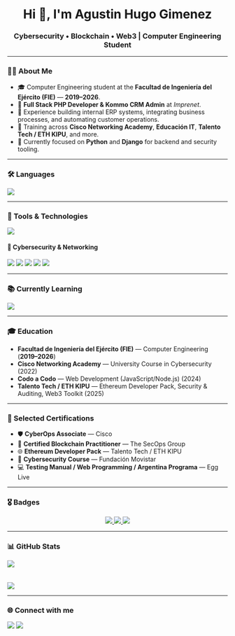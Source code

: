 <h1 align="center">Hi 👋, I'm Agustin Hugo Gimenez</h1>
<h3 align="center">Cybersecurity • Blockchain • Web3 | Computer Engineering Student</h3>

---

### 👨‍💻 About Me
- 🎓 Computer Engineering student at the **Facultad de Ingeniería del Ejército (FIE)** — **2019–2026**.
- 💼 **Full Stack PHP Developer & Kommo CRM Admin** at *Imprenet*.
- 🚀 Experience building internal ERP systems, integrating business processes, and automating customer operations.
- 📡 Training across **Cisco Networking Academy**, **Educación IT**, **Talento Tech / ETH KIPU**, and more.
- 🌱 Currently focused on **Python** and **Django** for backend and security tooling.

---

### 🛠️ Languages
<p>
  <img src="https://skillicons.dev/icons?i=c,cpp,python,html,css,js,php,java,laravel,solidity" />
</p>

---

### 🔧 Tools & Technologies
<p>
  <img src="https://skillicons.dev/icons?i=git,mysql,github,raspberrypi,arduino,vscode,clion,linux" />
</p>

#### 🔐 Cybersecurity & Networking
<p>
  <img src="https://img.shields.io/badge/Cisco%20Packet%20Tracer-1BA0D7?style=for-the-badge&logo=cisco&logoColor=white"/>
  <img src="https://img.shields.io/badge/Wireshark-1679A7?style=for-the-badge&logo=wireshark&logoColor=white"/>
  <img src="https://img.shields.io/badge/Nmap-004B87?style=for-the-badge&logo=gnu-bash&logoColor=white"/>
  <img src="https://img.shields.io/badge/Kali%20Linux-557C94?style=for-the-badge&logo=kalilinux&logoColor=white"/>
  <img src="https://img.shields.io/badge/Metasploitable-EF3B2D?style=for-the-badge&logo=metasploit&logoColor=white"/>
</p>

---

### 📚 Currently Learning
<p>
  <img src="https://skillicons.dev/icons?i=python,django" />
</p>

---

### 🎓 Education
- **Facultad de Ingeniería del Ejército (FIE)** — Computer Engineering (**2019–2026**)  
- **Cisco Networking Academy** — University Course in Cybersecurity (2022)  
- **Codo a Codo** — Web Development (JavaScript/Node.js) (2024)  
- **Talento Tech / ETH KIPU** — Ethereum Developer Pack, Security & Auditing, Web3 Toolkit (2025)  

---

### 🏅 Selected Certifications
- 🛡️ **CyberOps Associate** — Cisco  
- 🔗 **Certified Blockchain Practitioner** — The SecOps Group  
- 🌐 **Ethereum Developer Pack** — Talento Tech / ETH KIPU  
- 🔐 **Cybersecurity Course** — Fundación Movistar  
- 💻 **Testing Manual / Web Programming / Argentina Programa** — Egg Live  

---

### 🎖️ Badges
<p align="center">
  <a href="https://www.credly.com/badges/d26ee5c8-e2fa-41e7-8646-c04d014ddf89/linked_in_profile">
    <img src="https://img.shields.io/badge/CyberOps%20Associate-blue?style=for-the-badge&logo=cisco&logoColor=white"/>
  </a>
  <a href="https://www.credly.com/badges/3d51785b-896b-4920-8bbc-1d6013098da6/linked_in_profile">
    <img src="https://img.shields.io/badge/Cybersecurity%20Essentials-blue?style=for-the-badge&logo=cisco&logoColor=white"/>
  </a>
  <a href="https://www.credly.com/badges/85240fc4-b195-4a4c-aefe-e609e20dae65">
    <img src="https://img.shields.io/badge/Intro%20to%20Cybersecurity-green?style=for-the-badge&logo=cisco&logoColor=white"/>
  </a>
</p>


---
### 📊 GitHub Stats
![](https://github-readme-stats.vercel.app/api?username=AgustinGimenezFIE&show_icons=true&theme=tokyonight)  
<br/>  
![](https://github-readme-stats.vercel.app/api/top-langs/?username=AgustinGimenezFIE&layout=compact&theme=tokyonight)

---

### 🌐 Connect with me
<p>
  <a href="https://www.linkedin.com/in/agustinhgimenez/" target="_blank"><img src="https://img.shields.io/badge/LinkedIn-%230A66C2?style=for-the-badge&logo=linkedin&logoColor=white"/></a>
  <a href="mailto:agustingimenez@protonmail.com"><img src="https://img.shields.io/badge/Email-8B89CC?style=for-the-badge&logo=protonmail&logoColor=white"/></a>
</p>
